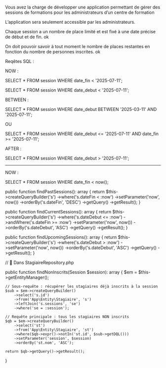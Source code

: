 Vous avez la charge de développer une application permettant de gérer des sessions
de formations pour les administrateurs d’un centre de formation

L’application sera seulement accessible par les administrateurs.

Chaque session a un nombre de place limité et est fixé à une date précise de début et de fin. ok 

On doit pouvoir savoir à tout moment le nombre de places restantes en fonction du nombre de
personnes inscrites. ok 



Reqêtes SQL  : 


NOW : 

SELECT * FROM session
WHERE date_fin < '2025-07-11';

SELECT * FROM session
WHERE date_debut < '2025-07-11';

BETWEEN : 

SELECT * 
FROM session
WHERE date_debut 
BETWEEN '2025-03-11' AND '2025-07-11';


  OU

SELECT * 
FROM session
WHERE date_debut <= '2025-07-11'
  AND date_fin >= '2025-07-11';


AFTER : 

SELECT * FROM session
WHERE date_debut > '2025-07-11';


-------------------

NOW : 

SELECT * FROM session
WHERE date_fin < now();



public function findPastSessions(): array
{
    return $this->createQueryBuilder('s')
        ->where('s.dateFin < :now')
        ->setParameter('now', now())
        ->orderBy('s.dateFin', 'DESC')
        ->getQuery()
        ->getResult();
}

public function findCurrentSessions(): array
{
    return $this->createQueryBuilder('s')
        ->where('s.dateDebut <= :now')
        ->andWhere('s.dateFin >= :now')
        ->setParameter('now', now())
        ->orderBy('s.dateDebut', 'ASC')
        ->getQuery()
        ->getResult();
}

public function findUpcomingSessions(): array
{
    return $this->createQueryBuilder('s')
        ->where('s.dateDebut > :now')
        ->setParameter('now', now())
        ->orderBy('s.dateDebut', 'ASC')
        ->getQuery()
        ->getResult();
}





// 📁 Dans StagiaireRepository.php

public function findNonInscrits(Session $session): array
{
    $em = $this->getEntityManager();

    // Sous-requête : récupérer les stagiaires déjà inscrits à la session
    $sub = $em->createQueryBuilder()
        ->select('s.id')
        ->from('App\Entity\Stagiaire', 's')
        ->leftJoin('s.sessions', 'se')
        ->where('se = :session');

    // Requête principale : tous les stagiaires NON inscrits
    $qb = $em->createQueryBuilder()
        ->select('st')
        ->from('App\Entity\Stagiaire', 'st')
        ->where($qb->expr()->notIn('st.id', $sub->getDQL()))
        ->setParameter('session', $session)
        ->orderBy('st.nom', 'ASC');

    return $qb->getQuery()->getResult();
}